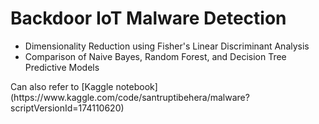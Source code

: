 # Backdoor IoT Malware Detection
<ul>
  <li> Dimensionality Reduction using Fisher's Linear Discriminant Analysis</li>
  <li> Comparison of Naive Bayes, Random Forest, and Decision Tree Predictive Models</li>
</ul>
Can also refer to [Kaggle notebook](https://www.kaggle.com/code/santruptibehera/malware?scriptVersionId=174110620)

